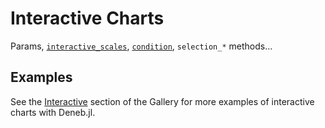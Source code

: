 # Interactive Charts

Params, [`interactive_scales`](@ref), [`condition`](@ref), `selection_*` methods...

## Examples

See the [Interactive](@ref) section of the Gallery for more examples of interactive charts with Deneb.jl.